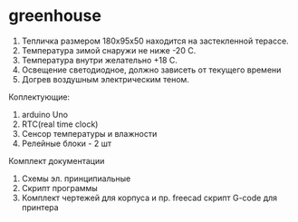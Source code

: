 # greenhouse

1. Тепличка размером 180х95х50 находится на застекленной терассе.
2. Температура зимой снаружи не ниже -20 С. 
3. Температура внутри желательно +18 С.
4. Освещение светодиодное, должно зависеть от текущего времени
5. Догрев воздушным электрическим теном.

Коплектующие:
 1. arduino Uno
 2. RTC(real time clock)
 3. Сенсор температуры и влажности
 4. Релейные блоки - 2 шт

Комплект документации
 1. Схемы эл. принципиальные
 2. Скрипт программы
 3. Комплект чертежей для корпуса и пр. freecad скрипт G-code для принтера